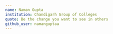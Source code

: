 ```yaml
---
name: Naman Gupta
institution: Chandigarh Group of Colleges
quote: Be the change you want to see in others
github_user: namanguptaa
---
```

